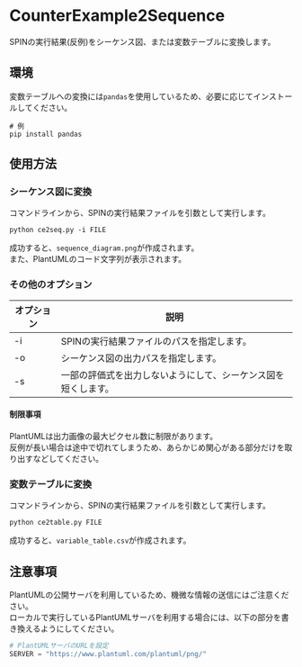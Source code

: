 # CounterExample2Sequence

SPINの実行結果(反例)をシーケンス図、または変数テーブルに変換します。

## 環境

変数テーブルへの変換には`pandas`を使用しているため、必要に応じてインストールしてください。

```shell
# 例
pip install pandas
```

## 使用方法

### シーケンス図に変換

コマンドラインから、SPINの実行結果ファイルを引数として実行します。

```shell
python ce2seq.py -i FILE
```

成功すると、`sequence_diagram.png`が作成されます。  
また、PlantUMLのコード文字列が表示されます。

### その他のオプション

| オプション | 説明 |
| --- | --- |
| -i | SPINの実行結果ファイルのパスを指定します。 |
| -o | シーケンス図の出力パスを指定します。 |
| -s | 一部の評価式を出力しないようにして、シーケンス図を短くします。 |

#### 制限事項

PlantUMLは出力画像の最大ピクセル数に制限があります。  
反例が長い場合は途中で切れてしまうため、あらかじめ関心がある部分だけを取り出すなどしてください。

### 変数テーブルに変換

コマンドラインから、SPINの実行結果ファイルを引数として実行します。

```shell
python ce2table.py FILE
```

成功すると、`variable_table.csv`が作成されます。  


## 注意事項

PlantUMLの公開サーバを利用しているため、機微な情報の送信にはご注意ください。  
ローカルで実行しているPlantUMLサーバを利用する場合には、以下の部分を書き換えるようにしてください。

```python
# PlantUMLサーバのURLを設定
SERVER = "https://www.plantuml.com/plantuml/png/"
```
